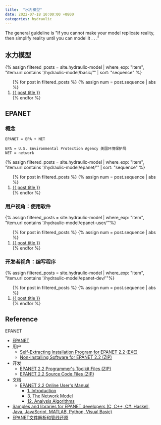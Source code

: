 ```yaml
---
title:  "水力模型"
date: 2022-07-18 10:00:00 +0800
categories: hydraulic
---
```


The general guideline is "If you cannot make your model replicate reality, then simplify reality until you can model it . . ."

## 水力模型

{% assign filtered_posts = site.hydraulic-model | where_exp: "item", "item.url contains '/hydraulic-model/basic/'" | sort: "sequence" %}
<ol>
    {% for post in filtered_posts %}
    {% assign num = post.sequence | abs %}
    <li>
        <a href="{{ post.url }}">{{ post.title }}</a>
    </li>
    {% endfor %}
</ol>

## EPANET

### 概念

```text
EPANET = EPA + NET

EPA = U.S. Environmental Protection Agency 美国环境保护局
NET = network
```

{% assign filtered_posts = site.hydraulic-model | where_exp: "item", "item.url contains '/hydraulic-model/epanet/'" | sort: "sequence" %}
<ol>
    {% for post in filtered_posts %}
    {% assign num = post.sequence | abs %}
    <li>
        <a href="{{ post.url }}">{{ post.title }}</a>
    </li>
    {% endfor %}
</ol>

### 用户视角：使用软件

{% assign filtered_posts = site.hydraulic-model | where_exp: "item", "item.url contains '/hydraulic-model/epanet-user/'"%}
<ol>
    {% for post in filtered_posts %}
    {% assign num = post.sequence | abs %}
    <li>
        <a href="{{ post.url }}">{{ post.title }}</a>
    </li>
    {% endfor %}
</ol>

### 开发者视角：编写程序

{% assign filtered_posts = site.hydraulic-model | where_exp: "item", "item.url contains '/hydraulic-model/epanet-dev/'"%}
<ol>
    {% for post in filtered_posts %}
    {% assign num = post.sequence | abs %}
    <li>
        <a href="{{ post.url }}">{{ post.title }}</a>
    </li>
    {% endfor %}
</ol>

## Reference

EPANET

- [EPANET](https://www.epa.gov/water-research/epanet)
- 用户
  - [Self-Extracting Installation Program for EPANET 2.2 (EXE)](https://github.com/USEPA/EPANET2.2/releases/download/2.2.0/epanet2.2_setup.exe)
  - [Non-Installing Software for EPANET 2.2 (ZIP)](https://github.com/USEPA/EPANET2.2/releases/download/2.2.0/epanet2.2.zip)
- 开发
  - [EPANET 2.2 Programmer's Toolkit Files (ZIP)](https://github.com/USEPA/EPANET2.2/releases/download/2.2.0/epanet2.2_toolkit.zip)
  - [EPANET 2.2 Source Code Files (ZIP)](https://github.com/USEPA/EPANET2.2/archive/2.2.0.zip)
- 文档
  - [EPANET 2.2 Online User's Manual](https://epanet22.readthedocs.io/en/latest/)
    - [1. Introduction](https://epanet22.readthedocs.io/en/latest/1_introduction.html)
    - [3. The Network Model](https://epanet22.readthedocs.io/en/latest/3_network_model.html)
    - [12. Analysis Algorithms](https://epanet22.readthedocs.io/en/latest/12_analysis_algorithms.html)
- [Samples and libraries for EPANET developers (C, C++, C#, Haskell, Java, JavaScript, MATLAB, Python, Visual Basic)](http://epanet.de/developer/index.html.en)
- [EPANET文件解析和管线还原](https://bibichuan.github.io/posts/9d35c66.html)

